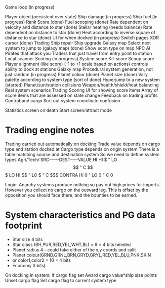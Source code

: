 Game loop (in progress)

Player object(persistent over state)
 Ship damage (in progress)
 Ship fuel (in progress)
 Rank
 Score (done)
Fuel scooping (done)
 Rate dependent on velocity and distance to star (done)
Stellar heating (needs balance)
 Rate dependent on distance to star (done)
 Heat according to inverse square of distance to star (done)
UI for when docked (in progress)
 Switch pages
  XOR cursor (done)
 Trading
 Ship repair
 Ship upgrade
Galaxy map
 Select next system to jump to (galaxy map) (done)
 Show econ type on map
NPC AI
 Pirates that attack you
 Traders that just travel from entry point to station
Local scanner
Scoring (in progress)
 System score
 Kill score
 Scoop score
Player alignment (like score)
 (-1 to +1 scale based on actions)
 controls ability to dock at stations
Galaxy map
Procedural system generation, not just random (in progress)
 Planet colour (done)
 Planet size (done)
 Vary palette according to system type (sort of done)
Hyperjump to a new system (started)
Planet/sun/station collisions
Weapon/health/shield/heat balancing
Real system scenarios 
Trading
Scoring
 UI for showing score items
 Array of score items that are assessed on state change
 Feedback on trading profits
Contraband cargo
Sort out system coordinate confusion

Statistics screen on death
Start screen/attract mode


Trading engine notes
====================
Trading carried out automatically on docking
Trade value depends on cargo type and station docked at
Cargo type depends on origin system
There is a table matching source and destination system
So we need to define system types
Agri/Tech/
SRC-----DEST----VALUE
HI	HI	$
"	LO	$$
"	C	$$$
LO	HI	$$
"	LO	$
"	C	$$$
CONTRA	HI	0
"	LO	0
"	C	0

Logic: Anarchy systems produce nothing so pay out high prices for imports.  However you collect no cargo on the outward leg. This is offset by the opposition you should face there, and the bounties to be earned.

# System characteristics and PG data footprint
* Star size 4 bits
* Star class (BH,PUR,RED,YEL,WHT,BL) = 6 = 4 bits needed
* Planet radius 4  - could take either of the x,y coords and split
* Planet colour(GRND,GRNL,BRN,GRYD,GRYL,RED,YEL,BLU,PNK,SKIN
*  or color1,color2 = 10 = 4 bits
* Economy 3 bits)

On docking in system: 
If cargo flag set
  Award cargo value\*ship size points 
  Unset cargo flag
Set cargo flag to current system type

